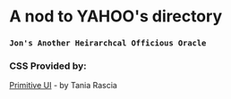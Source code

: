 # A nod to YAHOO's directory
### `Jon's Another Heirarchcal Officious Oracle`

### CSS Provided by:
[Primitive UI](https://github.com/taniarascia/primitive) - by Tania Rascia
